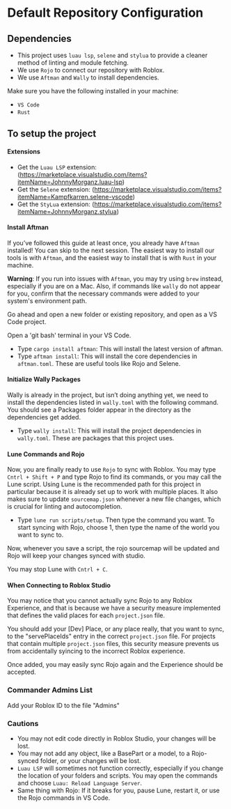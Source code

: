 # Default Repository Configuration

## Dependencies
- This project uses `luau lsp`, `selene` and `stylua` to provide a cleaner method of linting and module fetching.
- We use `Rojo` to connect our repository with Roblox.
- We use `Aftman` and `Wally` to install dependencies.

Make sure you have the following installed in your machine:
- `VS Code`
- `Rust`

## To setup the project

#### Extensions

- Get the `Luau LSP` extension: (https://marketplace.visualstudio.com/items?itemName=JohnnyMorganz.luau-lsp)
- Get the `Selene` extension: (https://marketplace.visualstudio.com/items?itemName=Kampfkarren.selene-vscode)
- Get the `StyLua` extension: (https://marketplace.visualstudio.com/items?itemName=JohnnyMorganz.stylua)

#### Install Aftman

If you’ve followed this guide at least once, you already have `Aftman` installed! You can skip to the next session. The easiest way to install our tools is with `Aftman`, and the easiest way to install that is with `Rust` in your machine.

**Warning**: If you run into issues with `Aftman`, you may try using `brew` instead, especially if you are on a Mac. Also, if commands like `wally` do not appear for you, confirm that the necessary commands were added to your system's environment path.

Go ahead and open a new folder or existing repository, and open as a VS Code project.

Open a 'git bash' terminal in your VS Code.

- Type `cargo install aftman`: This will install the latest version of aftman.
- Type `aftman install`: This will install the core dependencies in `aftman.toml`. These are useful tools like Rojo and Selene.

#### Initialize Wally Packages

Wally is already in the project, but isn’t doing anything yet, we need to install the dependencies listed in `wally.toml` with the following command. You should see a Packages folder appear in the directory as the dependencies get added.

- Type `wally install`: This will install the project dependencies in `wally.toml`. These are packages that this project uses.

#### Lune Commands and Rojo

Now, you are finally ready to use `Rojo` to sync with Roblox. You may type `Cntrl + Shift + P` and type Rojo to find its commands, or you may call the Lune script. Using Lune is the recommended path for this project in particular because it is already set up to work with multiple places. It also makes sure to update `sourcemap.json` whenever a new file changes, which is crucial for linting and autocompletion.

- Type `lune run scripts/setup`. Then type the command you want. To start syncing with Rojo, choose 1, then type the name of the world you want to sync to.

Now, whenever you save a script, the rojo sourcemap will be updated and Rojo will keep your changes synced with studio.

You may stop Lune with `Cntrl + C`.

#### When Connecting to Roblox Studio

You may notice that you cannot actually sync Rojo to any Roblox Experience, and that is because we have a security measure implemented that defines the valid places for each `project.json` file.

You should add your [Dev] Place, or any place really, that you want to sync, to the "servePlaceIds" entry in the correct `project.json` file. For projects that contain multiple `project.json` files, this security measure prevents us from accidentally syincing to the incorrect Roblox experience.

Once added, you may easily sync Rojo again and the Experience should be accepted.

### Commander Admins List

Add your Roblox ID to the file "Admins"

### Cautions

- You may not edit code directly in Roblox Studio, your changes will be lost.
- You may not add any object, like a BasePart or a model, to a Rojo-synced folder, or your changes will be lost.
- `Luau LSP` will sometimes not function correctly, especially if you change the location of your folders and scripts. You may open the commands and choose `Luau: Reload Language Server`.
- Same thing with Rojo: If it breaks for you, pause Lune, restart it, or use the Rojo commands in VS Code.